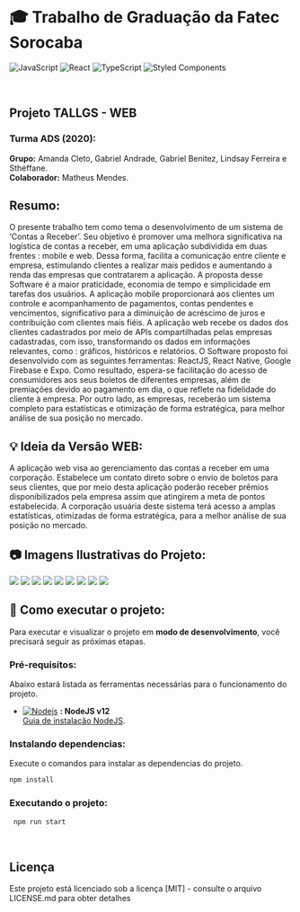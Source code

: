 # 🎓 Trabalho de Graduação da Fatec Sorocaba
![JavaScript](https://img.shields.io/badge/javascript-%23323330.svg?style=for-the-badge&logo=javascript&logoColor=%23F7DF1E)
![React](https://img.shields.io/badge/react-%2320232a.svg?style=for-the-badge&logo=react&logoColor=%2361DAFB)
![TypeScript](https://img.shields.io/badge/typescript-%23007ACC.svg?style=for-the-badge&logo=typescript&logoColor=white)
![Styled Components](https://img.shields.io/badge/styled--components-DB7093?style=for-the-badge&logo=styled-components&logoColor=white)


<br>

## Projeto TALLGS - WEB
### Turma ADS (2020):
**Grupo:** Amanda Cleto, Gabriel Andrade, Gabriel Benitez, Lindsay Ferreira e Sthéffane.  
**Colaborador:** Matheus Mendes.

## Resumo:
O presente trabalho tem como tema o desenvolvimento de um sistema de
‘Contas a Receber’. Seu objetivo é promover uma melhora significativa na logística de
contas a receber, em uma aplicação subdividida em duas frentes : mobile e web. Dessa
forma, facilita a comunicação entre cliente e empresa, estimulando clientes a realizar
mais pedidos e aumentando a renda das empresas que contratarem a aplicação. A
proposta desse Software é a maior praticidade, economia de tempo e simplicidade em
tarefas dos usuários. A aplicação mobile proporcionará aos clientes um controle e
acompanhamento de pagamentos, contas pendentes e vencimentos, significativo para
a diminuição de acréscimo de juros e contribuição com clientes mais fiéis. A aplicação
web recebe os dados dos clientes cadastrados por meio de APIs compartilhadas pelas
empresas cadastradas, com isso, transformando os dados em informações relevantes,
como : gráficos, históricos e relatórios. O Software proposto foi desenvolvido com as
seguintes ferramentas: ReactJS, React Native, Google Firebase e Expo. Como
resultado, espera-se facilitação do acesso de consumidores aos seus boletos de
diferentes empresas, além de premiações devido ao pagamento em dia, o que reflete
na fidelidade do cliente à empresa. Por outro lado, as empresas, receberão um sistema
completo para estatísticas e otimização de forma estratégica, para melhor análise de
sua posição no mercado.

## 💡 Ideia da Versão WEB:
A aplicação web visa ao gerenciamento das contas a receber em uma
corporação. Estabelece um contato direto sobre o envio de boletos para seus clientes,
que por meio desta aplicação poderão receber prêmios disponibilizados pela empresa
assim que atingirem a meta de pontos estabelecida. A corporação usuária deste
sistema terá acesso a amplas estatísticas, otimizadas de forma estratégica, para
a melhor análise de sua posição no mercado.


## 📷 Imagens Ilustrativas do Projeto:
![](https://amandacleto.github.io/images-for-projects/public/images/github-readme/tg-web-login.png)
![](https://amandacleto.github.io/images-for-projects/public/images/github-readme/tg-web-register.png)
![](https://amandacleto.github.io/images-for-projects/public/images/github-readme/tg-web-home.png)
![](https://amandacleto.github.io/images-for-projects/public/images/github-readme/tg-web-create-graphic.png)
![](https://amandacleto.github.io/images-for-projects/public/images/github-readme/tg-web-graphics-clients.png)
![](https://amandacleto.github.io/images-for-projects/public/images/github-readme/tg-web-graphics-accounts.png)
![](https://amandacleto.github.io/images-for-projects/public/images/github-readme/tg-web-create-report.png)
![](https://amandacleto.github.io/images-for-projects/public/images/github-readme/tg-web-cupon.png)
![](https://amandacleto.github.io/images-for-projects/public/images/github-readme/tg-web-profile.png)


## 🚀 Como executar o projeto:
Para executar e visualizar o projeto em **modo de desenvolvimento**, você precisará seguir as próximas etapas.

### Pré-requisitos:
Abaixo estará listada as ferramentas necessárias para o funcionamento do projeto.
- [![Nodejs](https://amandacleto.github.io/images-for-projects/public/images/github-readme/icon-nodejs.svg)](https://nodejs.org/en/) **: NodeJS v12**  
  [<ins>Guia de instalação NodeJS</ins>](https://nodejs.org/en/).
  
### Instalando dependencias:
Execute o comandos para instalar as dependencias do projeto.
   ```sh
   npm install
   ```  
  
### Executando o projeto:
  ```sh
   npm run start
   ```
<br>



## Licença
Este projeto está licenciado sob a licença [MIT] - consulte o arquivo LICENSE.md para obter detalhes

